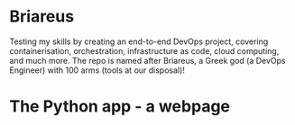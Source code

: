 # Briareus
Testing my skills by creating an end-to-end DevOps project, covering containerisation, orchestration, infrastructure as code, cloud computing, and much more. The repo is named after Briareus, a Greek god (a DevOps Engineer) with 100 arms (tools at our disposal)!

# The Python app - a webpage

